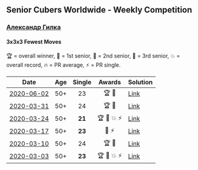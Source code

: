 ## Senior Cubers Worldwide - Weekly Competition
### [Александр Гилка](../александр_гилка.md)
#### 3x3x3 Fewest Moves

🏆 = overall winner, 🥇 = 1st senior, 🥈 = 2nd senior, 🥉 = 3rd senior, 💥 = overall record, 🔥 = PR average, ⚡ = PR single.

| Date | Age | Single | Awards | Solution |
| :--: | :--: | :--: | :--: | :-- |
| [<span style="white-space: nowrap">2020-06-02</span>](../../results/333fm/2020-06-02.md) | 50+ | 23 | 🏆 🥇 | [Link](https://www.facebook.com/events/3920457157996941/permalink/3925569974152326/) |
| [<span style="white-space: nowrap">2020-03-31</span>](../../results/333fm/2020-03-31.md) | 50+ | 24 | 🏆 🥇 | [Link](https://www.facebook.com/events/511598773063510/permalink/512404262982961/) |
| [<span style="white-space: nowrap">2020-03-24</span>](../../results/333fm/2020-03-24.md) | 50+ | **21** | 🏆 🥇 💥 ⚡ | [Link](https://www.facebook.com/events/500266387310754/permalink/500800967257296/) |
| [<span style="white-space: nowrap">2020-03-17</span>](../../results/333fm/2020-03-17.md) | 50+ | **23** | 🥈 ⚡ | [Link](https://www.facebook.com/events/210706923625115/permalink/210837883612019/) |
| [<span style="white-space: nowrap">2020-03-10</span>](../../results/333fm/2020-03-10.md) | 50+ | 24 | 🏆 🥇 | [Link](https://www.facebook.com/events/640532176759268/permalink/641756139970205/) |
| [<span style="white-space: nowrap">2020-03-03</span>](../../results/333fm/2020-03-03.md) | 50+ | **23** | 🏆 🥇 💥 ⚡ | [Link](https://www.facebook.com/events/235909040903027/permalink/236081277552470/) |


<!-- Global site tag (gtag.js) - Google Analytics -->
<script async src="https://www.googletagmanager.com/gtag/js?id=UA-86348435-3"></script>
<script>window.dataLayer = window.dataLayer || []; function gtag() {dataLayer.push(arguments);} gtag('js', new Date()); gtag('config', 'UA-86348435-3');</script>
